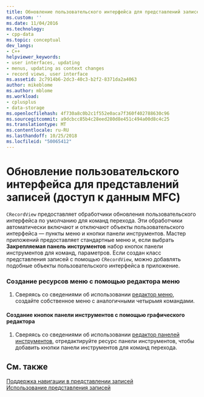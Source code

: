 ```yaml
---
title: Обновление пользовательского интерфейса для представлений записей (доступ к данным MFC) | Документация Майкрософт
ms.custom: ''
ms.date: 11/04/2016
ms.technology:
- cpp-data
ms.topic: conceptual
dev_langs:
- C++
helpviewer_keywords:
- user interfaces, updating
- menus, updating as context changes
- record views, user interface
ms.assetid: 2c7914b6-2dc3-40c3-b2f2-8371da2a4063
author: mikeblome
ms.author: mblome
ms.workload:
- cplusplus
- data-storage
ms.openlocfilehash: 4f730a8c0b2c1f552e0aca7f360f402788630c96
ms.sourcegitcommit: a9dcbcc85b4c28eed280d8e451c494a00d8c4c25
ms.translationtype: MT
ms.contentlocale: ru-RU
ms.lasthandoff: 10/25/2018
ms.locfileid: "50065412"
---
```

# <a name="user-interface-updating-for-record-views--mfc-data-access"></a>Обновление пользовательского интерфейса для представлений записей (доступ к данным MFC)

`CRecordView` предоставляет обработчики обновления пользовательского интерфейса по умолчанию для команд перехода. Эти обработчики автоматически включают и отключают объекты пользовательского интерфейса — пункты меню и кнопки панели инструментов. Мастер приложений предоставляет стандартные меню и, если выбрать **Закрепляемая панель инструментов** набор кнопок панели инструментов для команд, параметров. Если создан класс представления записей с помощью `CRecordView`, можно добавлять подобные объекты пользовательского интерфейса в приложение.

### <a name="to-create-menu-resources-with-the-menu-editor"></a>Создание ресурсов меню с помощью редактора меню

1. Сверяясь со сведениями об использовании [редактор меню](../windows/menu-editor.md), создайте собственное меню с аналогичными четырьмя командами.

#### <a name="to-create-toolbar-buttons-with-the-graphics-editor"></a>Создание кнопок панели инструментов с помощью графического редактора

1. Сверяясь со сведениями об использовании [редактор панелей инструментов](../windows/toolbar-editor.md), отредактируйте ресурс панели инструментов, чтобы добавить кнопки панели инструментов для команд перехода.

## <a name="see-also"></a>См. также

[Поддержка навигации в представлении записей](../data/supporting-navigation-in-a-record-view-mfc-data-access.md)<br/>
[Использование представления записей](../data/using-a-record-view-mfc-data-access.md)